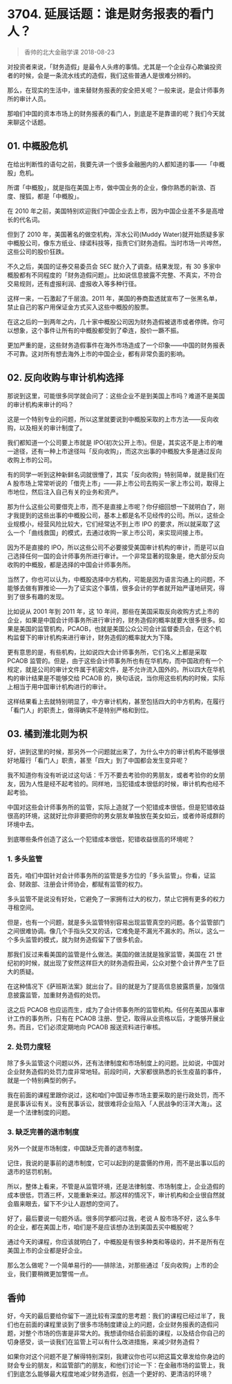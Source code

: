 # 3704. 延展话题：谁是财务报表的看门人？
> 香帅的北大金融学课
2018-08-23

对投资者来说，「财务造假」是最令人头疼的事情。尤其是一个企业存心欺骗投资者的时候，会是一条流水线式的造假，我们这些普通人是很难分辨的。

那么，在现实的生活中，谁来替财务报表的安全把关呢？一般来说，是会计师事务所的审计人员。

那咱们中国的资本市场上的财务报表的看门人，到底是不是靠谱的呢？我们今天就来聊这个话题。

## 01. 中概股危机

在给出判断性的语句之前，我要先讲一个很多金融圈内的人都知道的事——「中概股」危机。

所谓「中概股」，就是指在美国上市，做中国业务的企业，像你熟悉的新浪、百度、搜狐，都是「中概股」。

在 2010 年之前，美国特别欢迎我们中国企业去上市，因为中国企业差不多是高增长的代名词。

但到了 2010 年，美国著名的做空机构，浑水公司(Muddy Water)就开始质疑多家中概股公司，像东方纸业、绿诺科技等，指责它们财务造假。当时市场一片哗然，这些公司的股价狂跌。

不久之后，美国的证券交易委员会 SEC 就介入了调查。结果发现，有 30 多家中概股都有不同程度的「财务造假问题」。比如说信息披露不完整、不真实，不符合交易规则，还有虚报利润、虚报收入等多种行径。

这样一来，一石激起了千层浪。2011 年，美国的券商盈透就宣布了一张黑名单，禁止自己的客户用保证金方式买入这些中概股的股票。

在这之后的一到两年之内，几十家中概股公司因为财务造假被退市或者停牌。你可以想象，这个事件让所有的中概股都受到了牵连，股价一蹶不振。

更加严重的是，这些财务造假事件在海外市场造成了一个印象——中国的财务报表不可靠。这对所有想去海外上市的中国企业，都有非常负面的影响。

## 02. 反向收购与审计机构选择

那说到这里，可能很多同学就会问了：这些企业不是到美国上市吗？难道不是美国的审计机构来审计的吗？

这是一个特别专业的问题，所以这里就要说到中概股采取的上市方法——反向收购，以及相关的审计制度了。

我们都知道一个公司要上市就是 IPO(初次公开上市)。但是，其实这不是上市的唯一途径，还有一种上市途径叫「反向收购」，而这次出事的中概股大多是通过反向收购上市的公司。

有的同学一听到这种新鲜名词就很懵了，其实「反向收购」特别简单，就是我们在 A 股市场上常常听说的「借壳上市」——非上市公司去购买一家上市公司，取得上市地位，然后注入自己有关的业务和资产。

那为什么这些公司要借壳上市，而不是直接上市呢？你仔细回想一下就明白了，刚才我提到的这些出事的中概股公司，基本上都是名不见经传的公司。所以，这些企业规模小，经营风险比较大，它们经常达不到上市 IPO 的要求，所以就采取了这么一个「曲线救国」的模式，去通过收购一家上市公司，来实现间接上市。

因为不是直接的 IPO，所以这些公司不必要接受美国审计机构的审计，而是可以自己选择任何一国的会计师事务所进行审计。一个非常显著的现象是，绝大部分反向收购的中概股，都是选择的中国会计师事务所。

当然了，你也可以认为，中概股选择中方机构，可能是因为语言沟通上的问题，不能够去做有罪推论——为了证实这个事情，很多会计的学者就开始严谨地研究，得到了很多有趣的发现。

比如说从 2001 年到 2011 年，这 10 年间，那些在美国采取反向收购方式上市的企业，如果是中国会计师事务所进行审计的，财务造假的概率就要大很多很多。如果是美国的监管机构，PCAOB，也就是美国公众公司会计监督委员会，在这个机构监督下的审计机构来进行审计，财务造假的概率就大为下降。

更有意思的是，有些机构，比如说四大会计师事务所，它们名义上都是采取 PCAOB 监管的。但是，由于这些会计师事务所也有在华机构，而中国政府有一个规定，就是公司的审计文件属于机密文件，是不允许流入国外的。所以四大在华机构的审计结果是不能够交给 PCAOB 的，换句话说，当你用这些机构的时候，实际上相当于用中国审计机构进行的审计。

这样结果看上去就特别明显了，中方审计机构，甚至包括四大的中方机构，在履行「看门人」的职责上，做得确实不是特别严格和到位。

## 03. 橘到淮北则为枳

好，讲到这里的时候，那另外一个问题就出来了，为什么中方的审计机构不能够很好地履行「看门人」职责，甚至「四大」到了中国都会发生变异呢？

我不知道你有没有听说过这句话：千万不要去考验你的男朋友，或者考验你的女朋友，因为人性是经不起考验的。同样地，当犯错成本很低的时候，审计机构也经不起考验。

中国对这些会计师事务所的监管，实际上造就了一个犯错成本很低，但是犯错收益很高的环境，这就好比你非要把你的男女朋友单独放在美女如云，或者帅哥成群的环境中去。

到底哪些条件创造了这么一个犯错成本很低，犯错收益很高的环境呢？

### 1. 多头监管

首先，咱们中国针对会计师事务所的监管是多方位的「多头监管」。你看，证监会、财政部、注册会计师协会，都赋有监管的权力。

多头监管不是说没有好处，它避免了一家拥有过大的权力，禁止它拥有更多的权力寻租空间。

但是，也有一个问题，就是多头监管特别容易出现监管真空的问题。各个监管部门之间很难协调。像几个手指头交叉的话，它难免是不漏光不漏水的。所以，这么一个多头监管的模式，就为财务造假留下了很多机会。

那我们反过来看美国的监管是什么做法。美国的做法就是独家监管，美国在 21 世纪初的时候，就出现了安然这样巨大的财务造假丑闻，公众对整个会计界产生了巨大的质疑。

在这种情况下《萨班斯法案》就出台了。目的就是为了提高信息披露质量，加强信息披露监管，加重财务造假的处罚。

这之后 PCAOB 也应运而生，成为了会计师事务所的监管机构。任何在美国从事审计工作的事务所，只有在 PCAOB 注册、登记，取得从业资格以后，才能够开展业务。而且，它们必须定期地向 PCAOB 报送资料进行审核。

### 2. 处罚力度轻

除了多头监管这个问题以外，还有法律制度和市场制度上的问题。比如说，中国对企业财务造假的处罚力度非常地轻。前段时间，大家都很熟悉的长生疫苗的事件，就是一个特别典型的例子。

我在前面的课程里跟你说过，这和咱们中国证券市场主要采取的是行政处罚，而不是民事诉讼有关。没有民事诉讼，就很难将企业陷入「人民战争的汪洋大海」。这是一个法律制度的问题。

### 3. 缺乏完善的退市制度

另外一个就是市场制度，中国缺乏完善的退市制度。

记住，我说的是事前的退市制度，它可以起到的是震慑的作用，而不是出事以后的退市的惩罚机制。

所以，整体上看来，不管是从监管环境，还是法律制度、市场制度上，企业造假的成本很低，罚酒三杯，又能重新来过。那这样的情况下，审计机构和企业很自然就会眉来眼去，留下不少让人遐想的空间了。

好了，最后要说一句题外话。很多同学都问过我，老说 A 股市场不好，这么多牛的企业，都在美国上市，咱们是不是应该想办法到美国去买中概股呢？

通过今天的课程，你应该就明白了，中概股是有很多种类和等级的，并不是所有在美国上市的企业都是好企业。

那么怎么做呢？一个简单易行的——排除法，对那些通过「反向收购」上市的企业，我们要稍微更加警惕一点。

## 香帅

好，今天的最后要给你留下一道比较有深度的思考题：我们的课程已经过半了，我们也在前面的课程里谈到了很多市场制度建设上的问题，企业财务报表的造假问题，对整个市场的伤害是非常大的。我想请你结合前面的课程，以及结合你自己的切身感受，谈一谈我们在监管上可以有什么改进措施，来减少财务造假？

如果你对这个问题不是了解得特别深刻，我建议你也可以把这篇文章发给你身边的财会专业的朋友，和监管部门的朋友，和他们讨论一下：在金融市场的监管上，我们到底怎么能够最大程度地减少财务造假，创造一个更好的、更清洁的环境？

